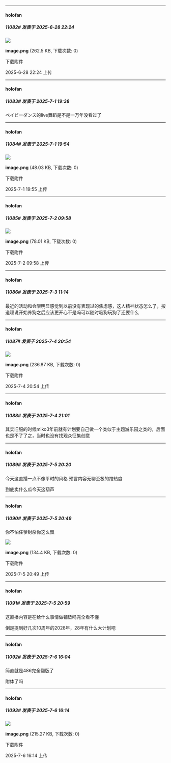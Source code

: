 ﻿
*****

####  holofan  
##### 11082#       发表于 2025-6-28 22:24

<img src="https://img.stage1st.com/forum/202506/28/222412oi5suuimuawaztu4.png" referrerpolicy="no-referrer">

<strong>image.png</strong> (262.5 KB, 下载次数: 0)

下载附件

2025-6-28 22:24 上传

*****

####  holofan  
##### 11083#       发表于 2025-7-1 19:38

ベイビーダンス的live舞蹈是不是一万年没看过了


*****

####  holofan  
##### 11084#       发表于 2025-7-1 19:54

<img src="https://img.stage1st.com/forum/202507/01/195514e6kjek92z6g79j43.png" referrerpolicy="no-referrer">

<strong>image.png</strong> (48.03 KB, 下载次数: 0)

下载附件

2025-7-1 19:55 上传

*****

####  holofan  
##### 11085#       发表于 2025-7-2 09:58

<img src="https://img.stage1st.com/forum/202507/02/095839no63dcpx2zxeerz0.png" referrerpolicy="no-referrer">

<strong>image.png</strong> (78.01 KB, 下载次数: 0)

下载附件

2025-7-2 09:58 上传


*****

####  holofan  
##### 11086#       发表于 2025-7-3 11:14

最近的活动和会限明显感觉到以前没有表现过的焦虑感，这人精神状态怎么了，按道理说开始养狗之后应该更开心不是吗可以随时吸狗玩狗了还要什么

*****

####  holofan  
##### 11087#       发表于 2025-7-4 20:54

<img src="https://img.stage1st.com/forum/202507/04/205426d0amjikk8kj0ex0a.png" referrerpolicy="no-referrer">

<strong>image.png</strong> (236.87 KB, 下载次数: 0)

下载附件

2025-7-4 20:54 上传


*****

####  holofan  
##### 11088#       发表于 2025-7-4 21:01

其实旧服的时候miko3年前就有计划要自己做一个类似于主题游乐园之类的，后面也是不了了之，当时也没有找观众征集创意

*****

####  holofan  
##### 11089#       发表于 2025-7-5 20:20

今天这直播一点不像平时的风格 预言内容无聊至极的蹭热度

到底卖什么瓜今天这葫芦


*****

####  holofan  
##### 11090#       发表于 2025-7-5 20:49

你不怕任爹封杀你这么飘

<img src="https://img.stage1st.com/forum/202507/05/204922opnz3snn93anojx3.png" referrerpolicy="no-referrer">

<strong>image.png</strong> (134.4 KB, 下载次数: 0)

下载附件

2025-7-5 20:49 上传

*****

####  holofan  
##### 11091#       发表于 2025-7-5 20:59

这直播内容是在给什么事情做铺垫吗完全看不懂

倒是提到好几次10周年的2028年，28年有什么大计划吧


*****

####  holofan  
##### 11092#       发表于 2025-7-6 16:04

简直就是486完全翻版了

附体了吗

*****

####  holofan  
##### 11093#       发表于 2025-7-6 16:14

<img src="https://img.stage1st.com/forum/202507/06/161422fse7xd7h7c0szqtl.png" referrerpolicy="no-referrer">

<strong>image.png</strong> (215.27 KB, 下载次数: 0)

下载附件

2025-7-6 16:14 上传

